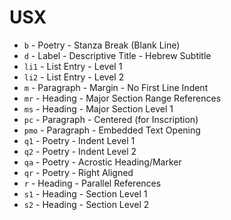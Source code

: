 # USX

* `b` - Poetry - Stanza Break (Blank Line)
* `d` - Label - Descriptive Title - Hebrew Subtitle
* `li1` - List Entry - Level 1
* `li2` - List Entry - Level 2
* `m` - Paragraph - Margin - No First Line Indent
* `mr` - Heading - Major Section Range References
* `ms` - Heading - Major Section Level 1
* `pc` - Paragraph - Centered (for Inscription)
* `pmo` - Paragraph - Embedded Text Opening
* `q1` - Poetry - Indent Level 1
* `q2` - Poetry - Indent Level 2
* `qa` - Poetry - Acrostic Heading/Marker
* `qr` - Poetry - Right Aligned
* `r` - Heading - Parallel References
* `s1` - Heading - Section Level 1
* `s2` - Heading - Section Level 2
